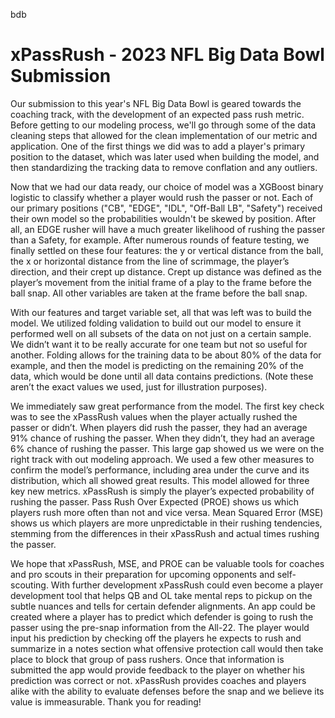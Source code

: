 bdb

# xPassRush - 2023 NFL Big Data Bowl Submission

Our submission to this year's NFL Big Data Bowl is geared towards the coaching track, with the development of an expected pass rush metric. Before getting to our modeling process, we'll go through some of the data cleaning steps that allowed for the clean implementation of our metric and application. One of the first things we did was to add a player's primary position to the dataset, which was later used when building the model, and then standardizing the tracking data to remove conflation and any outliers. 

Now that we had our data ready, our choice of model was a XGBoost binary logistic to classify whether a player would rush the passer or not. Each of our primary positions ("CB", "EDGE", "IDL", "Off-Ball LB", "Safety") received their own model so the probabilities wouldn't be skewed by position. After all, an EDGE rusher will have a much greater likelihood of rushing the passer than a Safety, for example. After numerous rounds of feature testing, we finally settled on these four features: the y or vertical distance from the ball, the x or horizontal distance from the line of scrimmage, the player’s direction, and their crept up distance. Crept up distance was defined as the player’s movement from the initial frame of a play to the frame before the ball snap. All other variables are taken at the frame before the ball snap. 

With our features and target variable set, all that was left was to build the model. We utilized folding validation to build out our model to ensure it performed well on all subsets of the data on not just on a certain sample. We didn’t want it to be really accurate for one team but not so useful for another. Folding allows for the training data to be about 80% of the data for example, and then the model is predicting on the remaining 20% of the data, which would be done until all data contains predictions. (Note these aren’t the exact values we used, just for illustration purposes).

We immediately saw great performance from the model. The first key check was to see the xPassRush values when the player actually rushed the passer or didn’t. When players did rush the passer, they had an average 91% chance of rushing the passer. When they didn’t, they had an average 6% chance of rushing the passer. This large gap showed us we were on the right track with out modeling approach. We used a few other measures to confirm the model’s performance, including area under the curve and its distribution, which all showed great results. This model allowed for three key new metrics. xPassRush is simply the player’s expected probability of rushing the passer. Pass Rush Over Expected (PROE) shows us which players rush more often than not and vice versa. Mean Squared Error (MSE) shows us which players are more unpredictable in their rushing tendencies, stemming from the differences in their xPassRush and actual times rushing the passer.

We hope that xPassRush, MSE, and PROE can be valuable tools for coaches and pro scouts in their preparation for upcoming opponents and self-scouting. With further development xPassRush could even become a player development tool that helps QB and OL take mental reps to pickup on the subtle nuances and tells for certain defender alignments. An app could be created where a player has to predict which defender is going to rush the passer using the pre-snap information from the All-22. The player would input his prediction by checking off the players he expects to rush and summarize in a notes section what offensive protection call would then take place to block that group of pass rushers. Once that information is submitted the app would provide feedback to the player on whether his prediction was correct or not. xPassRush provides coaches and players alike with the ability to evaluate defenses before the snap and we believe its value is immeasurable. Thank you for reading!


